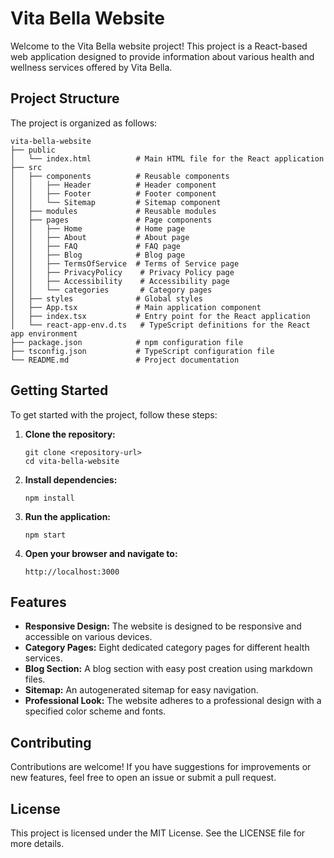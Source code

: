 # Vita Bella Website

Welcome to the Vita Bella website project! This project is a React-based web application designed to provide information about various health and wellness services offered by Vita Bella. 

## Project Structure

The project is organized as follows:

```
vita-bella-website
├── public
│   └── index.html          # Main HTML file for the React application
├── src
│   ├── components          # Reusable components
│   │   ├── Header          # Header component
│   │   ├── Footer          # Footer component
│   │   └── Sitemap         # Sitemap component
│   ├── modules             # Reusable modules
│   ├── pages               # Page components
│   │   ├── Home            # Home page
│   │   ├── About           # About page
│   │   ├── FAQ             # FAQ page
│   │   ├── Blog            # Blog page
│   │   ├── TermsOfService  # Terms of Service page
│   │   ├── PrivacyPolicy    # Privacy Policy page
│   │   ├── Accessibility    # Accessibility page
│   │   └── categories       # Category pages
│   ├── styles              # Global styles
│   ├── App.tsx             # Main application component
│   ├── index.tsx           # Entry point for the React application
│   └── react-app-env.d.ts   # TypeScript definitions for the React app environment
├── package.json            # npm configuration file
├── tsconfig.json           # TypeScript configuration file
└── README.md               # Project documentation
```

## Getting Started

To get started with the project, follow these steps:

1. **Clone the repository:**
   ```
   git clone <repository-url>
   cd vita-bella-website
   ```

2. **Install dependencies:**
   ```
   npm install
   ```

3. **Run the application:**
   ```
   npm start
   ```

4. **Open your browser and navigate to:**
   ```
   http://localhost:3000
   ```

## Features

- **Responsive Design:** The website is designed to be responsive and accessible on various devices.
- **Category Pages:** Eight dedicated category pages for different health services.
- **Blog Section:** A blog section with easy post creation using markdown files.
- **Sitemap:** An autogenerated sitemap for easy navigation.
- **Professional Look:** The website adheres to a professional design with a specified color scheme and fonts.

## Contributing

Contributions are welcome! If you have suggestions for improvements or new features, feel free to open an issue or submit a pull request.

## License

This project is licensed under the MIT License. See the LICENSE file for more details.